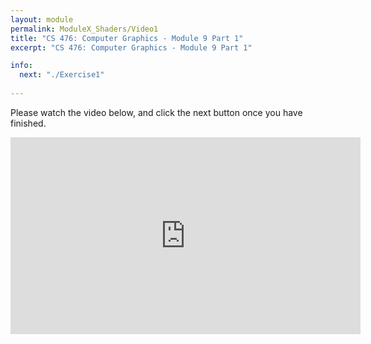 ```yaml
---
layout: module
permalink: ModuleX_Shaders/Video1
title: "CS 476: Computer Graphics - Module 9 Part 1"
excerpt: "CS 476: Computer Graphics - Module 9 Part 1"

info:
  next: "./Exercise1"
  
---
```


Please watch the video below, and click the next button once you have finished. 

<iframe width="560" height="315" src="https://www.youtube.com/embed/mpgJTkLvtN0" frameborder="0" allow="accelerometer; autoplay; clipboard-write; encrypted-media; gyroscope; picture-in-picture" allowfullscreen></iframe>
